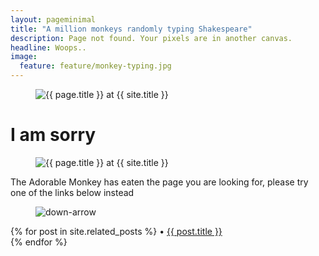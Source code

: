 ```yaml
---
layout: pageminimal
title: "A million monkeys randomly typing Shakespeare"
description: Page not found. Your pixels are in another canvas.
headline: Woops..
image:
  feature: feature/monkey-typing.jpg
---  
```

<figure>
<img src="{{ site.url }}/images/404.jpg" alt="{{ page.title }} at {{ site.title }}">
</figure>

<div class="text-center">
<h1>I am sorry</h1>
<figure>
<img src="{{ site.url }}/images/sangeh-monkey-forest-10.jpg" alt="{{ page.title }} at {{ site.title }}">
</figure>
<p>The Adorable Monkey has eaten the page you are looking for,
please try one of the links below instead</p>
</div>
<figure>
<img src="{{ site.url }}/images/bg-arrow.png" alt="down-arrow">
</figure>

<!-- Latest post -->
<div class="latest-post">
<p>
{% for post in site.related_posts %}
• <a href="{{ post.url }}" title="{{ post.title }}">{{ post.title }}</a><br />
{% endfor %}
</p>
</div>
<!-- end of Latest post -->